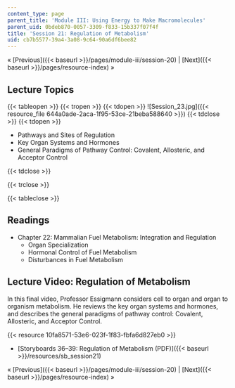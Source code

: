 ```yaml
---
content_type: page
parent_title: 'Module III: Using Energy to Make Macromolecules'
parent_uid: 0bdeb870-0057-3309-f833-15b337f07f4f
title: 'Session 21: Regulation of Metabolism'
uid: cb7b5577-39a4-3a08-9c64-90a6df6bee82
---
```


« [Previous]({{< baseurl >}}/pages/module-iii/session-20) | [Next]({{< baseurl >}}/pages/resource-index) »

Lecture Topics
--------------

{{< tableopen >}}
{{< tropen >}}
{{< tdopen >}}
![Session_23.jpg]({{< resource_file 644a0ade-2aca-1f95-53ce-21beba588640 >}})
{{< tdclose >}}
{{< tdopen >}}


*   Pathways and Sites of Regulation
*   Key Organ Systems and Hormones
*   General Paradigms of Pathway Control: Covalent, Allosteric, and Acceptor Control


{{< tdclose >}}

{{< trclose >}}

{{< tableclose >}}

Readings
--------

*   Chapter 22: Mammalian Fuel Metabolism: Integration and Regulation
    *   Organ Specialization
    *   Hormonal Control of Fuel Metabolism
    *   Disturbances in Fuel Metabolism

Lecture Video: Regulation of Metabolism
---------------------------------------

In this final video, Professor Essigmann considers cell to organ and organ to organism metabolism. He reviews the key organ systems and hormones, and describes the general paradigms of pathway control: Covalent, Allosteric, and Acceptor Control.

{{< resource 10fa8571-53e6-023f-1f83-fbfa6d827eb0 >}}

*   [Storyboards 36–39: Regulation of Metabolism (PDF)]({{< baseurl >}}/resources/sb_session21)

« [Previous]({{< baseurl >}}/pages/module-iii/session-20) | [Next]({{< baseurl >}}/pages/resource-index) »
